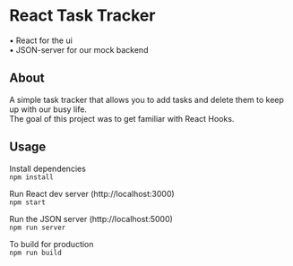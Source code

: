 # React Task Tracker

• React for the ui<br>
• JSON-server for our mock backend

## About

A simple task tracker that allows you to add tasks and delete them to keep up with our busy life.<br>
The goal of this project was to get familiar with React Hooks.<br>

## Usage

Install dependencies<br>
`npm install`

Run React dev server (http://localhost:3000)<br>
`npm start`

Run the JSON server (http://localhost:5000)<br>
`npm run server`

To build for production<br>
`npm run build`
